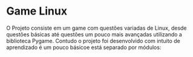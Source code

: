 # Game Linux
O Projeto consiste em um game com questões variadas de Linux, desde questões básicas até questões um pouco mais avançadas utilizando a biblioteca Pygame. Contudo o projeto foi desenvolvido com intuito de aprendizado é um pouco básicoe está separado por módulos:


